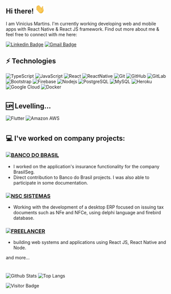 ## Hi there! <img src="https://raw.githubusercontent.com/victoralmeidadev/victoralmeidadev/master/wave.gif" width="30px">

I am Vinicius Martins. I'm currently working developing web and mobile apps with React Native & React JS framework. Find out more about me & feel free to connect with me here:

[![Linkedin Badge](https://img.shields.io/badge/-viniciussk888-blue?style=flat-square&logo=Linkedin&logoColor=white&link=https://www.linkedin.com/in/vinicius-martins-115936178/)](https://www.linkedin.com/in/vinicius-martins-115936178/)
[![Gmail Badge](https://img.shields.io/badge/-vinicius.cross07@gmail.com-c14438?style=flat-square&logo=Gmail&logoColor=white&link=mailto:vinicius.cross07@gmail.com)](mailto:vinicius.cross07@gmail.com)

## ⚡ Technologies

![TypeScript](https://img.shields.io/badge/-TypeScript-black?style=flat-square&logo=typescript)
![JavaScript](https://img.shields.io/badge/-JavaScript-black?style=flat-square&logo=javascript)
![React](https://img.shields.io/badge/-React-black?style=flat-square&logo=react)
![ReactNative](https://img.shields.io/badge/-React-black?style=flat-square&logo=react)
![Git](https://img.shields.io/badge/-Git-black?style=flat-square&logo=git)
![GitHub](https://img.shields.io/badge/-GitHub-black?style=flat-square&logo=github)
![GitLab](https://img.shields.io/badge/-GitLab-black?style=flat-square&logo=gitlab)
![Bootstrap](https://img.shields.io/badge/-Bootstrap-black?style=flat-square&logo=bootstrap)
![Firebase](https://img.shields.io/badge/-Firebase-black?style=flat-square&logo=firebase)
![Nodejs](https://img.shields.io/badge/-Nodejs-black?style=flat-square&logo=Node.js)
![PostgreSQL](https://img.shields.io/badge/-PostgreSQL-black?style=flat-square&logo=postgresql)
![MySQL](https://img.shields.io/badge/-MySQL-black?style=flat-square&logo=mysql)
![Heroku](https://img.shields.io/badge/-Heroku-black?style=flat-square&logo=heroku)
![Google Cloud](https://img.shields.io/badge/Google%20Cloud-black?style=flat-square&logo=google-cloud)
![Docker](https://img.shields.io/badge/-Docker-black?style=flat-square&logo=docker)

#

## 🆙 Levelling...

![Flutter](https://img.shields.io/badge/Flutter-black?style=flat-square&logo=flutter)
![Amazon AWS](https://img.shields.io/badge/Amazon%20AWS-black?style=flat-square&logo=amazon-aws)

#

## 💻 I've worked on company projects:

### [![BANCO DO BRASIL](https://img.shields.io/badge/BANCO%20DO%20BRASIL-f8d116?style=flat-square&link=https://www.bb.com.br)](https://www.bb.com.br)

- I worked on the application's insurance functionality for the company BrasilSeg.
- Direct contribution to Banco do Brasil projects. I was also able to participate in some documentation.

### [![NSC SISTEMAS](https://img.shields.io/badge/NSCSISTEMAS-0aa19c?style=flat-square&link=https://www.nscsistemas.com.br/)](https://www.nscsistemas.com.br/)

- Working with the development of a desktop ERP focused on issuing tax documents such as NFe and NFCe, using delphi language and firebird database.

### [![FREELANCER](https://img.shields.io/badge/FREELANCER-FF5A00?style=flat-square&link=https://viniciussk888.github.io/)](https://viniciussk888.github.io/)

- building web systems and applications using React JS, React Native and Node.

and more...

#

![Github Stats](https://github-readme-stats.vercel.app/api?username=viniciussk888&count_private=true&show_icons=true&include_all_commits=true)
![Top Langs](https://github-readme-stats.vercel.app/api/top-langs/?username=viniciussk888&hide=TeX&layout=compact)

![Visitor Badge](https://visitor-badge.laobi.icu/badge?page_id=viniciussk888.viniciussk888)
